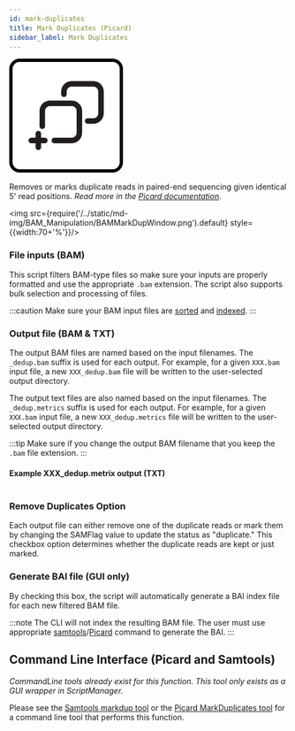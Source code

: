 ```yaml
---
id: mark-duplicates
title: Mark Duplicates (Picard)
sidebar_label: Mark Duplicates
---
```


![mark-duplicates](/../static/icons/BAM_Manipulation/BAMMarkDuplicates_square.svg)

Removes or marks duplicate reads in paired-end sequencing given identical 5' read positions. _Read more in the [Picard documentation][picard-markdup]_.

<img src={require('/../static/md-img/BAM_Manipulation/BAMMarkDupWindow.png').default} style={{width:70+'%'}}/>

### File inputs (BAM)
This script filters BAM-type files so make sure your inputs are properly formatted and use the appropriate `.bam` extension. The script also supports bulk selection and processing of files.

:::caution
Make sure your BAM input files are [sorted][sort-bam] and [indexed][bam-indexer].
:::

### Output file (BAM & TXT)
The output BAM files are named based on the input filenames. The `_dedup.bam` suffix is used for each output. For example, for a given `XXX.bam` input file, a new `XXX_dedup.bam` file will be written to the user-selected output directory.

The output text files are also named based on the input filenames. The `_dedup.metrics` suffix is used for each output. For example, for a given `XXX.bam` input file, a new `XXX_dedup.metrics` file will be written to the user-selected output directory.

:::tip
Make sure if you change the output BAM filename that you keep the `.bam` file extension.
:::

#### Example XXX_dedup.metrix output (TXT)
```
```

### Remove Duplicates Option
Each output file can either remove one of the duplicate reads or mark them by changing the SAMFlag value to update the status as "duplicate." This checkbox option determines whether the duplicate reads are kept or just marked.

### Generate BAI file (GUI only)
By checking this box, the script will automatically generate a BAI index file for each new filtered BAM file.

:::note
The CLI will not index the resulting BAM file. The user must use appropriate [samtools][samtools-index]/[Picard][picard-index] command to generate the BAI.
:::


## Command Line Interface (Picard and Samtools)
_CommandLine tools already exist for this function. This tool only exists as a GUI wrapper in ScriptManager._

Please see the [Samtools markdup tool][samtools-markdup] or the [Picard MarkDuplicates tool][picard-markdup] for a command line tool that performs this function.

[samtools-index]:http://www.htslib.org/doc/samtools-index.html
[picard-index]:https://broadinstitute.github.io/picard/command-line-overview.html#BuildBamIndex

[samtools-markdup]:http://www.htslib.org/doc/samtools-markdup.html
[picard-markdup]:https://broadinstitute.github.io/picard/command-line-overview.html#MarkDuplicates

[sort-bam]:/docs/Tools/bam-manipulation/sort-bam
[bam-indexer]:/docs/Tools/bam-manipulation/bam-indexer

